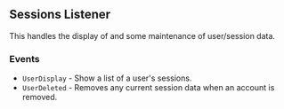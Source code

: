 ## Sessions Listener

This handles the display of and some maintenance of user/session data.

### Events

* `UserDisplay` - Show a list of a user's sessions.
* `UserDeleted` - Removes any current session data when an account is removed.
